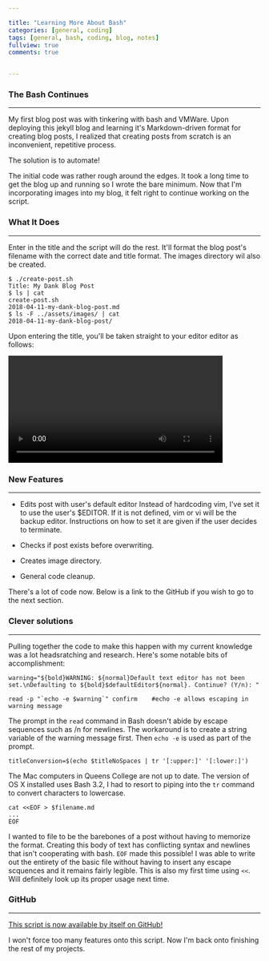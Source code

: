 ```yaml
---

title: "Learning More About Bash"
categories: [general, coding]
tags: [general, bash, coding, blog, notes]
fullview: true
comments: true


---
```


### The Bash Continues
----

My first blog post was with tinkering with bash and VMWare. Upon deploying this jekyll blog and learning it's Markdown-driven format for creating blog posts, I realized that creating posts from scratch is an inconvenient, repetitive process.

The solution is to automate!

The initial code was rather rough around the edges. It took a long time to get the blog up and running so I wrote the bare minimum. Now that I'm incorporating images into my blog, it felt right to continue working on the script.

### What It Does
----

Enter in the title and the script will do the rest. It'll format the blog post's filename with the correct date and title format. The images directory wil also be created.

	$ ./create-post.sh
	Title: My Dank Blog Post
	$ ls | cat
	create-post.sh
	2018-04-11-my-dank-blog-post.md
	$ ls -F ../assets/images/ | cat
	2018-04-11-my-dank-blog-post/

Upon entering the title, you'll be taken straight to your editor editor as follows:

<div class="demonstration-video">
  <video  style="display:block; width:85%; height:auto;" autoplay controls loop="loop">
   <source src="{{ site.baseurl }}/assets/images/2018-04-11-learning-more-about-bash/demonstration.mp4" type="video/mp4" />
   </video>
</div>

### New Features
----

* Edits post with user's default editor
Instead of hardcoding vim, I've set it to use the user's $EDITOR. If it is not defined, vim or vi will be the backup editor. Instructions on how to set it are given if the user decides to terminate.

* Checks if post exists before overwriting.

* Creates image directory.

* General code cleanup.

There's a lot of code now. Below is a link to the GitHub if you wish to go to the next section.


### Clever solutions
----

Pulling together the code to make this happen with my current knowledge was a lot headsratching and research. Here's some notable bits of accomplishment:


	warning="${bold}WARNING: ${normal}Default text editor has not been set.\nDefaulting to ${bold}$defaultEditor${normal}. Continue? (Y/n): "

	read -p "`echo -e $warning`" confirm	#echo -e allows escaping in warning message

The prompt in the `read` command in Bash doesn't abide by escape sequences such as /n for newlines. The workaround is to create a string variable of the warning message first. Then `echo -e`  is used as part of the prompt.

	titleConversion=$(echo $titleNoSpaces | tr '[:upper:]' '[:lower:]')

The Mac computers in Queens College are not up to date. The version of OS X installed uses Bash 3.2, I had to resort to piping into the `tr` command to convert characters to lowercase.

	cat <<EOF > $filename.md
	...
	EOF

I wanted to file to be the barebones of a post without having to memorize the format. Creating this body of text has conflicting syntax and newlines that isn't cooperating with bash. `EOF` made this possible! I was able to write out the entirety of the basic file without having to insert any escape scquences and it remains fairly legible. This is also my first time using `<<`. Will definitely look up its proper usage next time.

### GitHub
----

[This script is now available by itself on GitHub!](https://github.com/tbender4/create-blog)

I won't force too many features onto this script. Now I'm back onto finishing the rest of my projects.